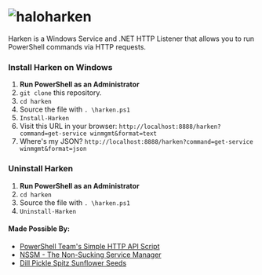# ![halo](https://cdn2.iconfinder.com/data/icons/windows-8-metro-style/48/plasmid.png)harken
Harken is a Windows Service and .NET HTTP Listener that allows you to run PowerShell commands via HTTP requests.

### Install Harken on Windows
1. **Run PowerShell as an Administrator**
2. `git clone` this repository.
3. `cd harken`
4. Source the file with `. \harken.ps1` 
5. `Install-Harken`
6. Visit this URL in your browser: `http://localhost:8888/harken?command=get-service winmgmt&format=text`
7. Where's my JSON?  `http://localhost:8888/harken?command=get-service winmgmt&format=json`

### Uninstall Harken
1. **Run PowerShell as an Administrator**
2. `cd harken`
3. Source the file with `. \harken.ps1` 
4. `Uninstall-Harken`

#### Made Possible By:
* [PowerShell Team's Simple HTTP API Script](https://gallery.technet.microsoft.com/scriptcenter/Simple-REST-api-for-b04489f1)
* [NSSM - The Non-Sucking  Service Manager](http://www.nssm.cc/) 
* [Dill Pickle Spitz Sunflower Seeds](http://www.fritolay.com/snacks/product-page/nuts-and-seeds/spitz-dill-pickle-flavored-sunflower-seeds)
